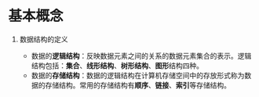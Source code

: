 # 基本概念

1. 数据结构的定义

    * 数据的**逻辑结构**：反映数据元素之间的关系的数据元素集合的表示。逻辑结构包括：**集合**、**线形结构**、**树形结构**、**图形**结构四种。
    * 数据的**存储结构**：数据的逻辑结构在计算机存储空间中的存放形式称为数据的存储结构。常用的存储结构有**顺序**、**链接**、**索引**等存储结构。